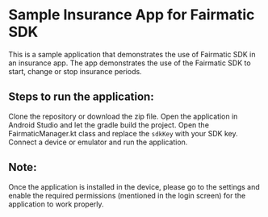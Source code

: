 Sample Insurance App for Fairmatic SDK
======================================
This is a sample application that demonstrates the use of Fairmatic SDK in an insurance app. The app demonstrates the use of the Fairmatic SDK to start, change or stop insurance periods.


Steps to run the application:
-----------------------------
Clone the repository or download the zip file.
Open the application in Android Studio and let the gradle build the project.
Open the FairmaticManager.kt class and replace the ```sdkKey``` with your SDK key.
Connect a device or emulator and run the application.

Note:
-----
Once the application is installed in the device, please go to the settings and enable the required permissions (mentioned in the login screen) for the application to work properly.